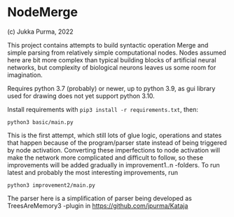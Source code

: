 # NodeMerge

(c) Jukka Purma, 2022

This project contains attempts to build syntactic operation Merge and simple parsing from relatively simple computational nodes. Nodes assumed here are bit more complex than typical building blocks of artificial neural networks, but complexity of biological neurons leaves us some room for imagination.

Requires python 3.7 (probably) or newer, up to python 3.9, as gui library used for drawing does not yet support python 3.10. 

Install requirements with `pip3 install -r requirements.txt`, then: 

    python3 basic/main.py

This is the first attempt, which still lots of glue logic, operations and states that happen because of the 
program/parser state instead of being triggered by node activation. Converting these imperfections to node 
activation will make the network more complicated and difficult to follow, so these improvements will be added 
gradually in improvement1..n -folders. To run latest and probably the most interesting improvements, run 

    python3 improvement2/main.py

The parser here is a simplification of parser being developed as TreesAreMemory3 -plugin in https://github.com/jpurma/Kataja